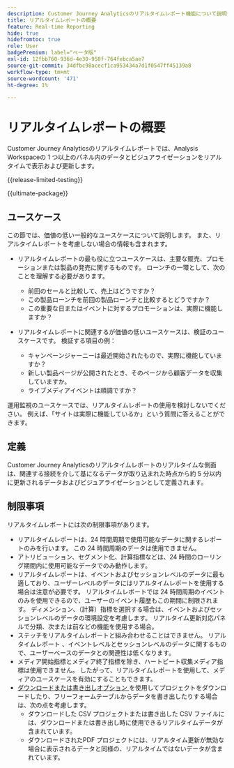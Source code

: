 ```yaml
---
description: Customer Journey Analyticsのリアルタイムレポート機能について説明します。
title: リアルタイムレポートの概要
feature: Real-time Reporting
hide: true
hidefromtoc: true
role: User
badgePremium: label="ベータ版"
exl-id: 12fbb760-936d-4e30-958f-764febca5ae7
source-git-commit: 34dfbc98acecf1ca953434a7d1f0547ff45139a8
workflow-type: tm+mt
source-wordcount: '471'
ht-degree: 1%

---
```


# リアルタイムレポートの概要

Customer Journey Analyticsのリアルタイムレポートでは、Analysis Workspaceの 1 つ以上のパネル内のデータとビジュアライゼーションをリアルタイムで表示および更新します。

{{release-limited-testing}}

{{ultimate-package}}

## ユースケース

この節では、価値の低い一般的なユースケースについて説明します。 また、リアルタイムレポートを考慮しない場合の情報も含まれます。

* リアルタイムレポートの最も役に立つユースケースは、主要な販売、プロモーションまたは製品の発売に関するものです。
ローンチの一環として、次のことを理解する必要があります。

   * 前回のセールと比較して、売上はどうですか？
   * この製品ローンチを前回の製品ローンチと比較するとどうですか？
   * この重要な日またはイベントに対するプロモーションは、実際に機能しますか？

* リアルタイムレポートに関連するが価値の低いユースケースは、検証のユースケースです。
検証する項目の例：

   * キャンペーンジャーニーは最近開始されたもので、実際に機能していますか？
   * 新しい製品ページが公開されたとき、そのページから顧客データを収集していますか。
   * ライブメディアイベントは順調ですか？

運用監視のユースケースでは、リアルタイムレポートの使用を検討しないでください。 例えば、「サイトは実際に機能しているか」という質問に答えることができます。


## 定義

Customer Journey Analyticsのリアルタイムレポートのリアルタイムな側面は、関連する接続を介して基になるデータが取り込まれた時点から約 5 分以内に更新されるデータおよびビジュアライゼーションとして定義されます。

## 制限事項

リアルタイムレポートには次の制限事項があります。

* リアルタイムレポートは、24 時間周期で使用可能なデータに関するレポートのみを行います。 この 24 時間周期のデータは使用できません。
* アトリビューション、セグメント化、計算指標などは、24 時間のローリング期間内に使用可能なデータでのみ動作します。
* リアルタイムレポートは、イベントおよびセッションレベルのデータに最も適しており、ユーザーレベルのデータにはリアルタイムレポートを使用する場合は注意が必要です。 <!--Need to explain this a bit better --> リアルタイムレポートでは 24 時間周期のイベントのみを使用できるので、ユーザーのイベント履歴もこの期間に制限されます。 ディメンション、（計算）指標を選択する場合は、イベントおよびセッションレベルのデータの環境設定を考慮します。 リアルタイム更新対応パネルで分類、次または前などの機能を使用する場合。
* ステッチをリアルタイムレポートと組み合わせることはできません。 リアルタイムレポート <!-- Do we need to explain this in more detail, why? -->、イベントレベルとセッションレベルのデータに関するもので、ユーザーベースのデータとの関連性は低くなります。
* メディア開始指標とメディア終了指標を除き、ハートビート収集メディア指標は使用できません。 したがって、リアルタイムレポートを使用して、メディアのユースケースを有効にすることもできます。
* [ ダウンロードまたは書き出しオプション ](/help/analysis-workspace/export/download-send.md) を使用してプロジェクトをダウンロードしたり、フリーフォームテーブルからデータを書き出したりする場合は、次の点を考慮します。
   * ダウンロードした CSV プロジェクトまたは書き出した CSV ファイルには、ダウンロードまたは書き出し時に使用できるリアルタイムデータが含まれています。
   * ダウンロードされたPDF プロジェクトには、リアルタイム更新が無効な場合に表示されるデータと同様の、リアルタイムではないデータが含まれています。
